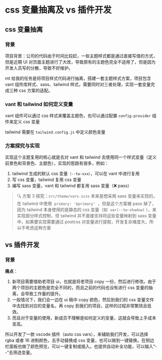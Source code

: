 # css 变量抽离及 vs 插件开发

## css 变量抽离

### 背景

项目背景：公司的代码由于时间比较赶，一些主题样式都是通过直接写值的方式，但是近期 UI 对页面主题进行了大改，导致原有的主题色完全不适用了，但是因为开发人员写的分散，导致不好维护。

mt 给我的任务是将项目样式代码进行抽离，搭建一套主题样式方案，项目包含 vant 组件库样式、sass、tailwind 样式，需要同时对三者处理，实现一套变量完成三种 css 方案的适配。

### vant 和 tailwind 如何定义变量

vant 组件可以通过 css 样式来覆盖主题色，也可以通过配置 `config-provider` 组件来定义 css 变量

tailwind 需要在 `tailwind.config.js` 中定义颜色变量

### 方案探究与实现

实现这个主题复用的核心就是去对 vant 和 tailwind 去使用同一个样式变量（定义前景色和背景色、主题色），实现的思路有很多，例如：

1. tailwind 生成的默认 css 变量`（--tw-xxx）`，可以在 vant 中进行复用
2. 写 css 变量，tailwind 复用 css 变量
3. 编写 sass 变量，vant 和 tailwind 都复用 sass 变量（❌ pass）

> 🔍 方案 3 探究：`src/theme/vars.scss` 本来是想采用 sass 变量来实现的，在 tailwind 中使用  `primary: '$primary'`  ，但是这个方案被 pass 掉了，因为 tailwind 本身使用的是静态的 css 变量（如  `var(--tw-shadow)` ），来实现部分样式控制，但 tailwind 并不直接支持将这些变量映射到 sass 变量中，如果要实现需要通过 postcss 对变量进行提取，开发复杂难度大，所以不考虑这种方案

## vs 插件开发

### 背景

**痛点**：

1. 新项目需要借助老项目 ui，也就是将老项目 copy 一份，然后进行修改。由于两个项目的主题色是完全不同的，而且之前的代码也没有进行 css 变量的抽离，会导致工作量的提升。
2. 一般情况下，我们会一边在 ui 稿中 copy 颜色，然后到我们的 css 变量文件中去找到对应的变量名，再 copy 到我们的项目，这样的过程非常繁琐且低效。
3. 而且对于变量的使用，新成员不理解是如何定义的变量，这就会导致上手成本变高。

所以开发了一款 vscode 插件（auto css vars），来辅助我们开发，可以选择 rgba 或者 16 进制颜色，去手动替换成 css 变量，也可以做到一键替换。在侧边栏面板也做了颜色预览，可以一键复制或插入。也提供自动补全功能，可以输入“--”去筛选变量。
